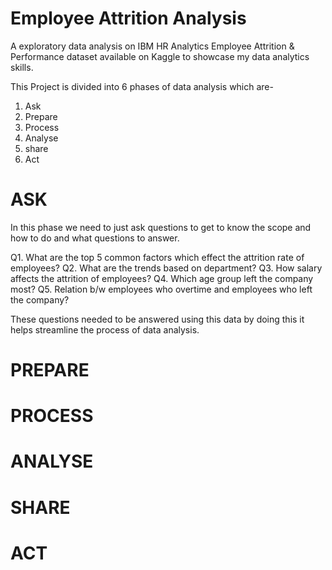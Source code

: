 # Employee Attrition Analysis 

A exploratory data analysis on IBM HR Analytics Employee Attrition &amp; Performance dataset available on Kaggle to showcase my data analytics skills.

This Project is divided into 6 phases of data analysis which are-
1. Ask
2. Prepare
3. Process
4. Analyse
5. share
6. Act

# ASK
In this phase we need to just ask questions to get to know the scope and how to do and what questions to answer.

Q1. What are the top 5 common factors which effect the attrition rate of employees?
Q2. What are the trends based on department?
Q3. How salary affects the attrition of employees?
Q4. Which age group left the company most?
Q5. Relation b/w employees who overtime and employees who left the company?

These questions needed to be answered using this data by doing this it helps streamline the process of data analysis.

# PREPARE

# PROCESS
# ANALYSE
# SHARE 
# ACT


